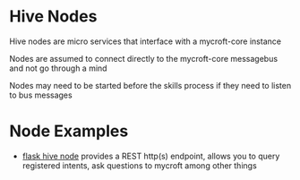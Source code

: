 # Hive Nodes

Hive nodes are micro services that interface with a mycroft-core instance

Nodes are assumed to connect directly to the mycroft-core messagebus and not go through a mind

Nodes may need to be started before the skills process if they need to listen to bus messages

# Node Examples

* [flask hive node](https://github.com/JarbasAl/hive_mind/tree/master/jarbas_hive_mind/nodes/flask) provides a REST http(s) endpoint, allows you to query registered intents, ask questions to mycroft among other things



